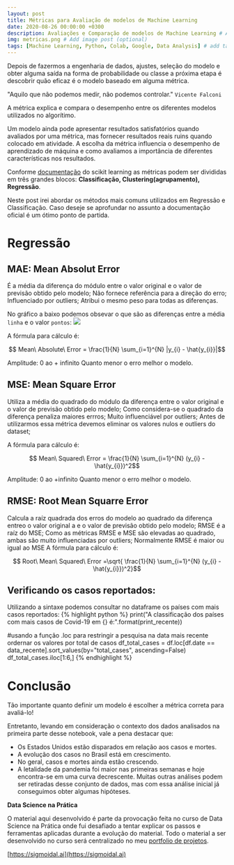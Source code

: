 ```yaml
---
layout: post
title: Métricas para Avaliação de modelos de Machine Learning
date: 2020-08-26 00:00:00 +0300
description: Avaliações e Comparação de modelos de Machine Learning # Add post description (optional)
img: metricas.png # Add image post (optional)
tags: [Machine Learning, Python, Colab, Google, Data Analysis] # add tag
---
```


Depois de fazermos a engenharia de dados, ajustes, seleção do modelo e obter alguma saída na forma de probabilidade ou classe a próxima etapa é descobrir quão eficaz é o modelo baseado em alguma métrica.



"Aquilo que não podemos medir, não podemos controlar." `Vicente Falconi`

A métrica explica e compara o desempenho entre os diferentes modelos utilizados no algorítimo.

Um modelo ainda pode apresentar resultados satisfatórios quando avaliados por uma métrica, mas fornecer resultados reais ruins quando colocado em atividade.  A escolha da métrica influencia o desempenho de aprendizado de máquina e como avaliamos a importância de diferentes características nos resultados.

Conforme [documentação](https://scikit-learn.org/stable/modules/model_evaluation.html) do scikit learning as métricas podem ser divididas em três grandes blocos: **Classificação, Clustering(agrupamento), Regressão**.

Neste post irei abordar os métodos mais comuns utilizados em Regressão e Classificação. Caso deseje se aprofundar no assunto a documentação oficial é um ótimo ponto de partida.

# Regressão

  ## MAE: Mean Absolut Error
    
  É a média da diferença do módulo entre o valor original e o valor de previsão obtido pelo modelo;
  Não fornece referência para a direção do erro;
  Influenciado por outliers;
  Atribui o mesmo peso para todas as diferenças.

  No gráfico a baixo podemos obsevar o que são as diferenças entre a média `linha` e o valor `pontos`:
  ![](https://study.com/cimages/multimages/16/heightweightall.png)

  A fórmula para cálculo é:

$$ Mean\ Absolute\ Error = \frac{1}{N} \sum_{i=1}^{N} |y_{i} - \hat{y_{i}}|$$

  Amplitude: 0 ao + infinito
  Quanto menor o erro melhor o modelo.

  ## MSE: Mean Square Error

  Utiliza a média do quadrado do módulo da diferença entre o valor original e o valor de previsão obtido pelo modelo;
  Como considera-se o quadrado da diferença penaliza maiores errros;
  Muito influenciável por outliers;
  Antes de utilizarmos essa métrica devemos eliminar os valores nulos e outliers do dataset;

  A fórmula para cálculo é:

$$ Mean\ Squared\ Error = \frac{1}{N} \sum_{i=1}^{N} (y_{i} - \hat{y_{i}})^2$$

  Amplitude: 0 ao +infinito
  Quanto menor o erro melhor o modelo.

  ## RMSE: Root Mean Squarre Error
  Calcula a raíz quadrada dos erros do modelo ao quadrado da diferença entreo o valor original a e o valor de previsão obtido pelo modelo;
  RMSE é a raíz do MSE;
  Como as métricas RMSE e MSE são elevadas ao quadrado, ambas são muito influenciadas por outliers;
  Normalmente RMSE é maior ou igual ao MSE
  A fórmula para cálculo é:

$$ Root\ Mean\ Squared\ Error =\sqrt{ \frac{1}{N} \sum_{i=1}^{N} (y_{i} - \hat{y_{i}})^2}$$ 








## Verificando os casos reportados:
  Utilizando a sintaxe podemos consultar no dataframe os países com mais casos reportados:
  {% highlight python %}
  print("A classificação dos países com mais casos de Covid-19 em {} é:".format(print_recente))

  #usando a função .loc para restringir a pesquisa na data mais recente  ordernar os valores por total de casos
  df_total_cases = df.loc[df.date == data_recente].sort_values(by="total_cases", ascending=False)
  df_total_cases.iloc[1:6,]
  {% endhighlight %}


# Conclusão

Tão importante quanto definir um modelo é escolher a métrica correta para avaliá-lo!



Entretanto, levando em consideração o contexto dos dados analisados na primeira parte desse notebook, vale a pena destacar que:

 - Os Estados Unidos estão disparados em relação aos casos e mortes.
 - A evolução dos casos no Brasil está em crescimento.
 - No geral, casos e mortes ainda estão crescendo.
 - A letalidade da pandemia foi maior nas primeiras semanas e hoje encontra-se em uma curva decrescente.
Muitas outras análises podem ser retiradas desse conjunto de dados, mas com essa análise inicial já conseguimos obter algumas hipóteses.

**Data Science na Prática**

O material aqui desenvolvido é parte da provocação feita no curso de Data Science na Prática onde fui desafiado a tentar explicar os passos e ferramentas aplicadas durante a evolução do material.
Todo o material a ser desenvolvido no curso será centralizado no meu [portfolio de projetos](https://github.com/mabittar/Portfolio). 

[https://sigmoidal.ai](https://sigmoidal.ai)
